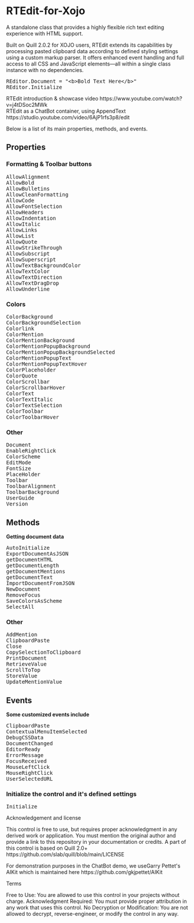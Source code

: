# RTEdit-for-Xojo
A standalone class that provides a highly flexible rich text editing experience with HTML support.
<p>Built on Quill 2.0.2 for XOJO users, RTEdit extends its capabilities by processing pasted clipboard data according to defined styling settings using a custom markup parser. It offers enhanced event handling and full access to all CSS and JavaScript elements—all within a single class instance with no dependencies.</p>
<pre data-language="plain">
REditor.Document = &quot;&lt;b&gt;Bold Text Here&lt;/b&gt;&quot;
REditor.Initialize
</pre>
<p>RTEdit introduction & showcase video https://www.youtube.com/watch?v=j4tDSoc2MWk<br>
RTEdit as a ChatBot container, using AppendText https://studio.youtube.com/video/6AjP1rfs3p8/edit</p>
<p>Below is a list of its main properties, methods, and events.</p>
<h2></h2><h2>Properties</h2><h3>Formatting &amp; Toolbar buttons</h3><pre data-language="plain">
AllowAlignment
AllowBold
AllowBulletins
AllowCleanFormatting
AllowCode
AllowFontSelection
AllowHeaders
AllowIndentation
AllowItalic
AllowLinks
AllowList
AllowQuote
AllowStrikeThrough
AllowSubscript
AllowSuperscript
AllowTextBackgroundColor
AllowTextColor
AllowTextDirection
AllowTextDragDrop
AllowUnderline
</pre><p></p><h3>Colors</h3><pre data-language="plain">
ColorBackground
ColorBackgroundSelection
Colorlink
ColorMention
ColorMentionBackground
ColorMentionPopupBackground
ColorMentionPopupBackgroundSelected
ColorMentionPopupText
ColorMentionPopupTextHover
ColorPlaceholder
ColorQuote
ColorScrollbar
ColorScrollbarHover
ColorText
ColorTextItalic
ColorTextSelection
ColorToolbar
ColorToolbarHover
</pre><h3>Other</h3><pre data-language="plain">
Document
EnableRightClick
ColorScheme
EditMode
FontSize
PlaceHolder
Toolbar
ToolbarAlignment
ToolbarBackground
UserGuide
Version
</pre><p></p><h2>Methods</h2><p><strong>Getting document data</strong></p><pre data-language="plain">
AutoInitialize
ExportDocumentAsJSON
getDocumentHTML
getDocumentLength
getDocumentMentions
getDocumentText
ImportDocumentFromJSON
NewDocument
RemoveFocus
SaveColorsAsScheme
SelectAll
</pre><h3>Other</h3><pre data-language="plain">
AddMention
ClipboardPaste
Close
CopySelectionToClipboard
PrintDocument
RetrieveValue
ScrollToTop
StoreValue
UpdateMentionValue
</pre><p></p><h2>Events</h2><p><strong>Some customized events include</strong></p><pre data-language="plain">
ClipboardPaste
ContextualMenuItemSelected
DebugCSSData
DocumentChanged
EditorReady
ErrorMessage
FocusReceived
MouseLeftClick
MouseRightClick
UserSelectedURL
</pre><p></p><h3>Initialize the control and it's defined settings</h3><pre data-language="plain">
Initialize
</pre>
<p>Acknowledgement and license</p>
This control is free to use, but requires proper acknowledgment in any derived work or application. You must mention the original author and provide a link to this repository in your documentation or credits.
A part of this control is based on Quill 2.0+  https://github.com/slab/quill/blob/main/LICENSE
<p></p>
<p>For demonstration purposes in the ChatBot demo, we useGarry Pettet's AIKit which is maintained here https://github.com/gkjpettet/AIKit</p>
<p></p>
<p>Terms</p>
<p></p>
Free to Use: You are allowed to use this control in your projects without charge.
Acknowledgment Required: You must provide proper attribution in any work that uses this control. 
No Decryption or Modification: You are not allowed to decrypt, reverse-engineer, or modify the control in any way.

